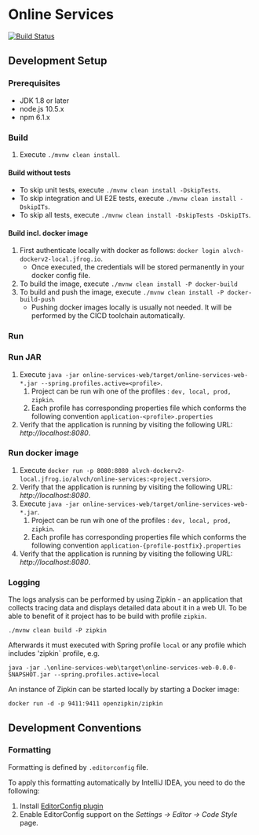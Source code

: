 # Online Services

[![Build Status](https://travis-ci.com/alv-ch/online-services.svg?branch=master)](https://travis-ci.com/alv-ch/online-services)

## Development Setup

### Prerequisites

* JDK 1.8 or later
* node.js 10.5.x
* npm 6.1.x

### Build

1. Execute `./mvnw clean install`.

#### Build without tests

* To skip unit tests, execute `./mvnw clean install -DskipTests`.
* To skip integration and UI E2E tests, execute `./mvnw clean install -DskipITs`.
* To skip all tests, execute `./mvnw clean install -DskipTests -DskipITs`.

#### Build incl. docker image

1. First authenticate locally with docker as follows: `docker login alvch-dockerv2-local.jfrog.io`.
    * Once executed, the credentials will be stored permanently in your docker config file.
1. To build the image, execute `./mvnw clean install -P docker-build`
1. To build and push the image, execute `./mvnw clean install -P docker-build-push`
    * Pushing docker images locally is usually not needed. It will be performed by the CICD toolchain automatically.

### Run

### Run JAR

1. Execute `java -jar online-services-web/target/online-services-web-*.jar --spring.profiles.active=<profile>`.
    1. Project can be run wih one of the profiles : `dev, local, prod, zipkin`. 
    2. Each profile has corresponding properties file which conforms the following convention `application-<profile>.properties`
2. Verify that the application is running by visiting the following URL: _http://localhost:8080_.

### Run docker image

1. Execute `docker run -p 8080:8080 alvch-dockerv2-local.jfrog.io/alvch/online-services:<project.version>`.
1. Verify that the application is running by visiting the following URL: _http://localhost:8080_.
1. Execute `java -jar online-services-web/target/online-services-web-*.jar`.
    1. Project can be run wih one of the profiles : `dev, local, prod, zipkin`. 
    2. Each profile has corresponding properties file which conforms the following convention `application-{profile-postfix}.properties`
2. Verify that the application is running by visiting the following URL: _http://localhost:8080_.

### Logging
The logs analysis can be performed by using Zipkin - an application that collects tracing data and displays detailed data about it in a web UI. To be able to benefit of it project has to be build with profile `zipkin`.

`./mvnw clean build -P zipkin`

Afterwards it must executed with Spring profile `local` or any profile which includes 'zipkin` profile, e.g.

`java -jar .\online-services-web\target\online-services-web-0.0.0-SNAPSHOT.jar --spring.profiles.active=local
`   

An instance of Zipkin can be started locally by starting a Docker image:

`docker run -d -p 9411:9411 openzipkin/zipkin
`

## Development Conventions

### Formatting

Formatting is defined by `.editorconfig` file.

To apply this formatting automatically by IntelliJ IDEA, you need to do the following:

1. Install [EditorConfig plugin](https://plugins.jetbrains.com/plugin/7294-editorconfig)
1. Enable EditorConfig support on the *Settings -> Editor -> Code Style* page.    
